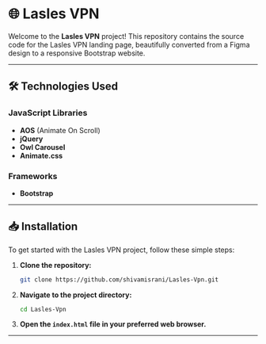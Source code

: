 # 🌐 Lasles VPN

Welcome to the **Lasles VPN** project! This repository contains the source code for the Lasles VPN landing page, beautifully converted from a Figma design to a responsive Bootstrap website.

---

## 🛠 Technologies Used

### JavaScript Libraries
- **AOS** (Animate On Scroll)
- **jQuery**
- **Owl Carousel**
- **Animate.css**

### Frameworks
- **Bootstrap**

---

## 📥 Installation

To get started with the Lasles VPN project, follow these simple steps:

1. **Clone the repository:**
   ```bash
   git clone https://github.com/shivamisrani/Lasles-Vpn.git
   ```

2. **Navigate to the project directory:**
   ```bash
   cd Lasles-Vpn
   ```

3. **Open the `index.html` file in your preferred web browser.**

---

